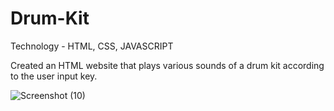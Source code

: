 # Drum-Kit

Technology - HTML, CSS, JAVASCRIPT

Created an HTML website that plays various sounds of a drum kit according to the user input key.

![Screenshot (10)](https://github.com/sds05/Drum-Kit/assets/89239576/aa4ef781-e593-46f7-9cef-725ca4598bb1)
